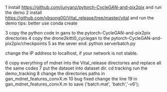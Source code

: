 1 install https://github.com/junyanz/pytorch-CycleGAN-and-pix2pix and run the demo
2 install https://github.com/ybsong00/Vital_release/tree/master/vital and run the demo
tips:
better use conda create 

3 copy the python code in gans to the pytorch-CycleGAN-and-pix2pix directories
4 copy the drone2kitti0_cyclegan to the pytorch-CycleGAN-and-pix2pix/checkpoints
5 as the sever end:
 python serverbatch.py 

change the IP address to localhost, if your network is not stable.

6 copy everything of mdnet into the Vital_release directories and replace all the same codes
7 put the dataset into dataset dir.
 cd tracking run the demo_tracking
8 change the directories paths in 
gan_mdnet_features_convX.m
10 bug fixed change the line 19 in gan_mdnet_features_convX.m 
to 
save ('batch.mat', 'batch','-v6');

